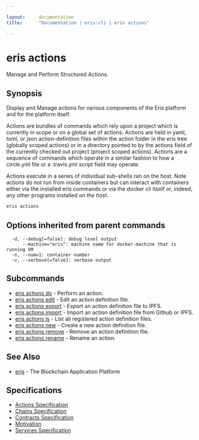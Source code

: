 ```yaml
---

layout:     documentation
title:      "Documentation | eris:cli | eris actions"

---
```


# eris actions

Manage and Perform Structured Actions.

## Synopsis

Display and Manage actions for various components of the
Eris platform and for the platform itself.

Actions are bundles of commands which rely upon a project
which is currently in scope or on a global set of actions.
Actions are held in yaml, toml, or json action-definition
files within the action folder in the eris tree (globally
scoped actions) or in a directory pointed to by the
actions field of the currently checked out project
(project scoped actions). Actions are a sequence of
commands which operate in a similar fashion to how a
circle.yml file or a .travis.yml script field may operate.

Actions execute in a series of individual sub-shells ran
on the host. Note actions do not run from inside containers
but can interact with containers either via the installed
eris commands or via the docker cli itself or, indeed, any
other programs installed *on the host*.

```bash
eris actions
```

## Options inherited from parent commands

```
  -d, --debug[=false]: debug level output
      --machine="eris": machine name for docker-machine that is running VM
  -n, --num=1: container number
  -v, --verbose[=false]: verbose output
```

## Subcommands

* [eris actions do](https://docs.erisindustries.com/documentation/eris-cli/0.10.3/eris_actions_do/)	 - Perform an action.
* [eris actions edit](https://docs.erisindustries.com/documentation/eris-cli/0.10.3/eris_actions_edit/)	 - Edit an action definition file.
* [eris actions export](https://docs.erisindustries.com/documentation/eris-cli/0.10.3/eris_actions_export/)	 - Export an action definition file to IPFS.
* [eris actions import](https://docs.erisindustries.com/documentation/eris-cli/0.10.3/eris_actions_import/)	 - Import an action definition file from Github or IPFS.
* [eris actions ls](https://docs.erisindustries.com/documentation/eris-cli/0.10.3/eris_actions_ls/)	 - List all registered action definition files.
* [eris actions new](https://docs.erisindustries.com/documentation/eris-cli/0.10.3/eris_actions_new/)	 - Create a new action definition file.
* [eris actions remove](https://docs.erisindustries.com/documentation/eris-cli/0.10.3/eris_actions_remove/)	 - Remove an action definition file.
* [eris actions rename](https://docs.erisindustries.com/documentation/eris-cli/0.10.3/eris_actions_rename/)	 - Rename an action.

## See Also

* [eris](https://docs.erisindustries.com/documentation/eris-cli/0.10.3/eris/)	 - The Blockchain Application Platform

## Specifications

* [Actions Specification](https://docs.erisindustries.com/documentation/eris-cli/0.10.3/actions_specification/)
* [Chains Specification](https://docs.erisindustries.com/documentation/eris-cli/0.10.3/chains_specification/)
* [Contracts Specification](https://docs.erisindustries.com/documentation/eris-cli/0.10.3/contracts_specification/)
* [Motivation](https://docs.erisindustries.com/documentation/eris-cli/0.10.3/motivation/)
* [Services Specification](https://docs.erisindustries.com/documentation/eris-cli/0.10.3/services_specification/)

